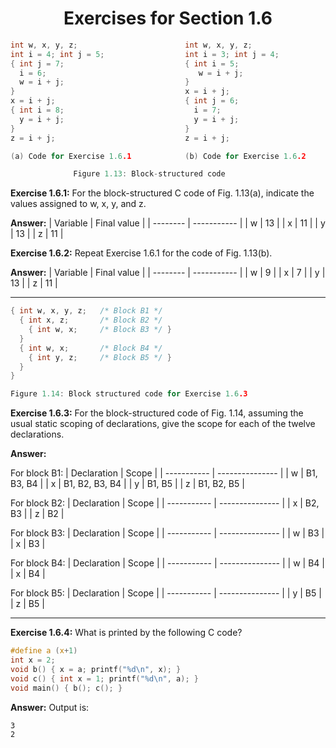 <h1 align="center">Exercises for Section 1.6</h1>


```c
int w, x, y, z;                        int w, x, y, z;
int i = 4; int j = 5;                  int i = 3; int j = 4;
{ int j = 7;                           { int i = 5;
  i = 6;                                  w = i + j;
  w = i + j;                           }
}                                      x = i + j;
x = i + j;                             { int j = 6;
{ int i = 8;                             i = 7;
  y = i + j;                             y = i + j;
}                                      }
z = i + j;                             z = i + j;

(a) Code for Exercise 1.6.1            (b) Code for Exercise 1.6.2

              Figure 1.13: Block-structured code
```

**Exercise 1.6.1:** For the block-structured C code of Fig. 1.13(a), indicate the values assigned to w, x, y, and z.

**Answer:**
| Variable | Final value |
| -------- | ----------- |
| w        | 13          |
| x        | 11          |
| y        | 13          |
| z        | 11          |

**Exercise 1.6.2:** Repeat Exercise 1.6.1 for the code of Fig. 1.13(b).

**Answer:**
| Variable | Final value |
| -------- | ----------- |
| w        | 9           |
| x        | 7           |
| y        | 13          |
| z        | 11          |

---

```c
{ int w, x, y, z;   /* Block B1 */
  { int x, z;       /* Block B2 */
    { int w, x;     /* Block B3 */ }
  }
  { int w, x;       /* Block B4 */
    { int y, z;     /* Block B5 */ }
  }
}

Figure 1.14: Block structured code for Exercise 1.6.3
```

**Exercise 1.6.3:** For the block-structured code of Fig. 1.14, assuming the usual static scoping of declarations, give the scope for each of the twelve declarations.

**Answer:**

For block B1:
| Declaration | Scope           |
| ----------- | --------------- |
| w           | B1, B3, B4      |
| x           | B1, B2, B3, B4  |
| y           | B1, B5          |
| z           | B1, B2, B5      |

For block B2:
| Declaration | Scope           |
| ----------- | --------------- |
| x           | B2, B3          |
| z           | B2              |

For block B3:
| Declaration | Scope           |
| ----------- | --------------- |
| w           | B3              |
| x           | B3              |

For block B4:
| Declaration | Scope           |
| ----------- | --------------- |
| w           | B4              |
| x           | B4              |

For block B5:
| Declaration | Scope           |
| ----------- | --------------- |
| y           | B5              |
| z           | B5              |

---

**Exercise 1.6.4:** What is printed by the following C code?

```c
#define a (x+1)
int x = 2;
void b() { x = a; printf("%d\n", x); }
void c() { int x = 1; printf("%d\n", a); }
void main() { b(); c(); }
```

**Answer:**
Output is:
```
3
2
```
